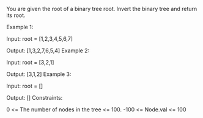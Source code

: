 You are given the root of a binary tree root. Invert the binary tree and return its root.

Example 1:



Input: root = [1,2,3,4,5,6,7]

Output: [1,3,2,7,6,5,4]
Example 2:



Input: root = [3,2,1]

Output: [3,1,2]
Example 3:

Input: root = []

Output: []
Constraints:

0 <= The number of nodes in the tree <= 100.
-100 <= Node.val <= 100
